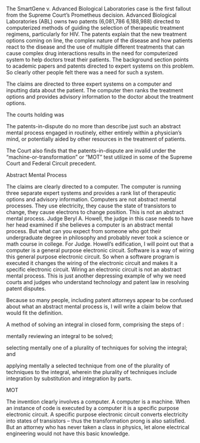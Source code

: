 
The SmartGene v. Advanced Biological Laboratories case is the first fallout from the Supreme Court’s Prometheus decision. Advanced Biological Laboratories (ABL) owns two patents (6,081,786 6,188,988) directed to computerized methods of guiding the selection of therapeutic treatment regimens, particularly for HIV. The patents explain that the new treatment options coming on line, the complex nature of the disease and how patients react to the disease and the use of multiple different treatments that can cause complex drug interactions results in the need for computerized system to help doctors treat their patients. The background section points to academic papers and patents directed to expert systems on this problem. So clearly other people felt there was a need for such a system.

  

The claims are directed to three expert systems on a computer and inputting data about the patient. The computer then ranks the treatment options and provides advisory information to the doctor about the treatment options.

  

The courts holding was

  

The patents-in-dispute do no more than describe just such an abstract mental process engaged in routinely, either entirely within a physician’s mind, or potentially aided by other resources in the treatment of patients.

The Court also finds that the patents-in-dispute are invalid under the “machine-or-transformation” or “MOT” test utilized in some of the Supreme Court and Federal Circuit precedent.

  

Abstract Mental Process

The claims are clearly directed to a computer. The computer is running three separate expert systems and provides a rank list of therapeutic options and advisory information. Computers are not abstract mental processes. They use electricity, they cause the state of transistors to change, they cause electrons to change position. This is not an abstract mental process. Judge Beryl A. Howell, the judge in this case needs to have her head examined if she believes a computer is an abstract mental process. But what can you expect from someone who got their undergraduate degree in philosophy and probably never took a science or math course in college. For Judge. Howell’s edification, I will point out that a computer is a general purpose electronic circuit. Software is a way of wiring this general purpose electronic circuit. So when a software program is executed it changes the wiring of the electronic circuit and makes it a specific electronic circuit. Wiring an electronic circuit is not an abstract mental process. This is just another depressing example of why we need courts and judges who understand technology and patent law in resolving patent disputes.

  

Because so many people, including patent attorneys appear to be confused about what an abstract mental process is, I will write a claim below that would fit the definition.

  

A method of solving an integral in closed form, comprising the steps of :

  

mentally reviewing an integral to be solved;

selecting mentally one of a plurality of techniques for solving the integral; and

applying mentally a selected technique from one of the plurality of techniques to the integral, wherein the plurality of techniques include integration by substitution and integration by parts.

  

MOT

The invention clearly involves a computer. A computer is a machine. When an instance of code is executed by a computer it is a specific purpose electronic circuit. A specific purpose electronic circuit converts electricity into states of transistors – thus the transformation prong is also satisfied. But an attorney who has never taken a class in physics, let alone electrical engineering would not have this basic knowledge.